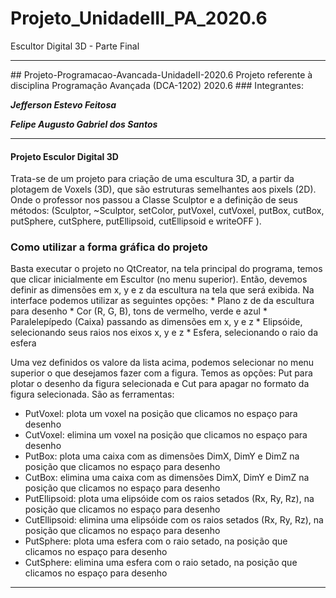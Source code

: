 # Projeto_UnidadeIII_PA_2020.6
Escultor Digital 3D - Parte Final
<hr>
## Projeto-Programacao-Avancada-UnidadeII-2020.6
Projeto referente à disciplina Programação Avançada (DCA-1202) 2020.6
### Integrantes:

**_Jefferson Estevo Feitosa_**

**_Felipe Augusto Gabriel dos Santos_**
<hr>

<h4>Projeto Esculor Digital 3D</h4>
  <p>Trata-se de um projeto para criação de uma escultura 3D, a partir da plotagem de Voxels (3D), que são estruturas semelhantes aos pixels (2D).
    Onde o professor nos passou a Classe Sculptor e a definição de seus métodos: (Sculptor, ~Sculptor, setColor, putVoxel, cutVoxel, putBox, cutBox, putSphere, cutSphere,
    putEllipsoid, cutEllipsoid e writeOFF ).</p>
  
  <h3>Como utilizar a forma gráfica do projeto</h3>
  Basta executar o projeto no QtCreator, na tela principal do programa, temos que clicar inicialmente em Escultor (no menu superior).
  Então, devemos definir as dimensões em x, y e z da escultura na tela que será exibida.
  Na interface podemos utilizar as seguintes opções:
  * Plano z de da escultura para desenho  
  * Cor (R, G, B), tons de vermelho, verde e azul
  * Paralelepípedo (Caixa) passando as dimensões em x, y e z
  * Elipsóide, selecionando seus raios nos eixos x, y e z
  * Esfera, selecionando o raio da esfera
  
  Uma vez definidos os valore da lista acima, podemos selecionar no menu superior o que desejamos fazer com a figura. Temos as opções: Put para
  plotar o desenho da figura selecionada e Cut para apagar no formato da figura selecionada. São as ferramentas:
  * PutVoxel: plota um voxel na posição que clicamos no espaço para desenho
  * CutVoxel: elimina um voxel na posição que clicamos no espaço para desenho
  * PutBox: plota uma caixa com as dimensões DimX, DimY e DimZ na posição que clicamos no espaço para desenho
  * CutBox: elimina uma caixa com as dimensões DimX, DimY e DimZ na posição que clicamos no espaço para desenho
  * PutEllipsoid: plota uma elipsóide com os raios setados (Rx, Ry, Rz), na posição que clicamos no espaço para desenho
  * CutEllipsoid: elimina uma elipsóide com os raios setados (Rx, Ry, Rz), na posição que clicamos no espaço para desenho
  * PutSphere: plota uma esfera com o raio setado, na posição que clicamos no espaço para desenho
  * CutSphere: elimina uma esfera com o raio setado, na posição que clicamos no espaço para desenho
  
  
  <hr>
